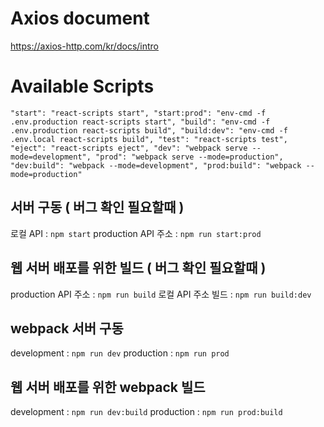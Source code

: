 # Axios document
https://axios-http.com/kr/docs/intro

# Available Scripts
`
    "start": "react-scripts start",
    "start:prod": "env-cmd -f .env.production react-scripts start",
    "build": "env-cmd -f .env.production react-scripts build",
    "build:dev": "env-cmd -f .env.local react-scripts build",
    "test": "react-scripts test",
    "eject": "react-scripts eject",
    "dev": "webpack serve --mode=development",
    "prod": "webpack serve --mode=production",
    "dev:build": "webpack --mode=development",
    "prod:build": "webpack --mode=production"
`
## 서버 구동  ( 버그 확인 필요할때 )
로컬 API : `npm start`
production API 주소 : `npm run start:prod`
## 웹 서버 배포를 위한 빌드 ( 버그 확인 필요할때 )
production API 주소 : `npm run build`
로컬 API 주소 빌드 : `npm run build:dev`
## webpack 서버 구동
development : `npm run dev`
production : `npm run prod`
## 웹 서버 배포를 위한 webpack 빌드
development : `npm run dev:build`
production : `npm run prod:build`
